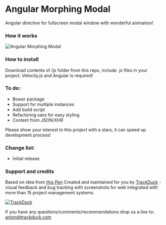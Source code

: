 # Angular Morphing Modal
Angular directive for fullscreen modal window with wonderful animation!

### How it works
![Angular Morphing Modal](http://habrastorage.org/files/e54/59d/5c9/e5459d5c9aeb445c8ed7c3f1fde489df.gif)

### How to install
Download contents of /js folder from this repo, include .js files in your project. Velocity.js and Angular is required!

### To do:

* Bower package
* Support for multiple instances
* Add build script
* Refactoring sass for easy styling
* Content from JSON/XHR

Please show your interest to this project with a stars, it can speed up development process!


### Change list:
* Initial release

### Support and credits
Based on idea from [this Pen](http://codepen.io/codyhouse/pen/vEVjJg)
Created and maintained for you by [TrackDuck](https://trackduck.com) - visual feedback and bug tracking with screenshots for web integrated with more than 15 project management systems.

[![TrackDuck](http://trackduck.github.io/attention-map/images/td.png)](https://trackduck.com)

If you have any questions/comments/recommendations drop us a line to: anton@trackduck.com
